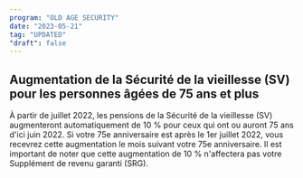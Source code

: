 ```yaml
---
program: "OLD AGE SECURITY"
date: "2023-05-21"
tag: "UPDATED"
"draft": false
---
```


## Augmentation de la Sécurité de la vieillesse (SV) pour les personnes âgées de 75 ans et plus

À partir de juillet 2022, les pensions de la Sécurité de la vieillesse (SV) augmenteront automatiquement de 10 % pour ceux qui ont ou auront 75 ans d'ici juin 2022. Si votre 75e anniversaire est après le 1er juillet 2022, vous recevrez cette augmentation le mois suivant votre 75e anniversaire. Il est important de noter que cette augmentation de 10 % n'affectera pas votre Supplément de revenu garanti (SRG).